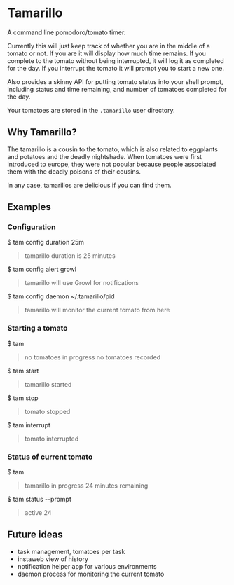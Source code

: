 # Tamarillo

A command line pomodoro/tomato timer.

Currently this will just keep track of whether you are in the middle of
a tomato or not. If you are it will display how much time remains. If
you complete to the tomato without being interrupted, it will log it as
completed for the day. If you interrupt the tomato it will prompt you to
start a new one.

Also provides a skinny API for putting tomato status into your shell
prompt, including status and time remaining, and number of tomatoes
completed for the day. 

Your tomatoes are stored in the `.tamarillo` user directory.


## Why Tamarillo?

The tamarillo is a cousin to the tomato, which is also related to
eggplants and potatoes and the deadly nightshade. When tomatoes were
first introduced to europe, they were not popular because people
associated them with the deadly poisons of their cousins.

In any case, tamarillos are delicious if you can find them.


## Examples

### Configuration

  $ tam config duration 25m
  > tamarillo duration is 25 minutes

  $ tam config alert growl
  > tamarillo will use Growl for notifications

  $ tam config daemon ~/.tamarillo/pid
  > tamarillo will monitor the current tomato from here

### Starting a tomato

  $ tam
  > no tomatoes in progress
  > no tomatoes recorded

  $ tam start
  > tamarillo started

  $ tam stop
  > tomato stopped

  $ tam interrupt
  > tomato interrupted

### Status of current tomato

  $ tam
  > tamarillo in progress
  > 24 minutes remaining

  $ tam status --prompt
  > active 24


## Future ideas

* task management, tomatoes per task
* instaweb view of history
* notification helper app for various environments
* daemon process for monitoring the current tomato
